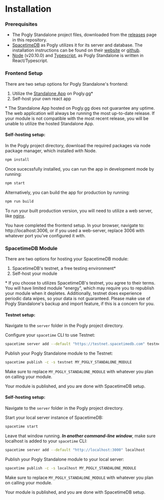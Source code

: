 # Installation

### Prerequisites
- The Pogly Standalone project files, downloaded from the [releases](https://github.com/PoglyApp/PoglyStandalone/releases) page in this repository.
- [SpacetimeDB](https://spacetimedb.com) as Pogly utilizes it for its server and database. The installation instructions can be found on their [website](https://spacetimedb.com/install) or [github](https://github.com/clockworklabs/SpacetimeDB/tree/master#installation). 
- [Node](https://nodejs.org/en/download) (v20.10.0) and [Typescript](https://www.npmjs.com/package/typescript), as Pogly Standalone is written in React/Typescript.


### Frontend Setup

There are two setup options for Pogly Standalone's frontend:
1. Utilize the [Standalone App](https://standalone.pogly.gg) on Pogly.gg*
2. Self-host your own react app

\* The Standalone App hosted on Pogly.gg does not guarantee any uptime. The web application will always be running the most up-to-date release. If your module is not compatible with the most recent release, you will be unable to utilize the hosted Standalone App.

#### Self-hosting setup:

In the Pogly project directory, download the required packages via node package manager, which installed with Node.
```bash
npm install
```
 
 Once sucecssfully installed, you can run the app in development mode by running:
 
 ```bash
 npm start
 ```

Alternatively, you can build the app for production by running:
```bash
npm run build
```
To run your built production version, you will need to utilize a web server, like [nginx](http://nginx.org/).

You have completed the frontend setup. In your browser, navigate to: http://localhost:3006, or if you used a web-server, replace 3006 with whatever port you've configured it with.

### SpacetimeDB Module

There are two options for hosting your SpacetimeDB module:
1. SpacetimeDB's testnet, a free testing environment*
2. Self-host your module

\* If you choose to utilizes SpacetimeDB's testnet, you agree to their terms. You will have limited module "energy", which may require you to republish your module when it depletes. Additionally, testnet does experience periodic data wipes, so your data is not guaranteed. Please make use of Pogly Standalone's backup and import feature, if this is a concern for you.

#### Testnet setup:

Navigate to the `server` folder in the Pogly project directory. 

Configure your `spacetime` CLI to use Testnet:
```bash
spacetime server add --default "https://testnet.spacetimedb.com" testnet
```

Publish your Pogly Standalone module to the Testnet:
```bash
spacetime publish -c -s testnet MY_POGLY_STANDALONE_MODULE
```
Make sure to replace `MY_POGLY_STANDALONE_MODULE` with whatever you plan on calling your module.

Your module is published, and you are done with SpacetimeDB setup.

#### Self-hosting setup:

Navigate to the `server` folder in the Pogly project directory.

Start your local server instance of SpacetimeDB:
```bash
spacetime start
```

Leave that window running. ***In another command-line window***, make sure localhost is added to your `spacetime` CLI:
```bash
spacetime server add --default "http://localhost:3000" localhost
```

Publish your Pogly Standalone module to your local server:
```bash
spacetime publish -c -s localhost MY_POGLY_STANDALONE_MODULE
```
Make sure to replace `MY_POGLY_STANDALONE_MODULE` with whatever you plan on calling your module.

Your module is published, and you are done with SpacetimeDB setup.